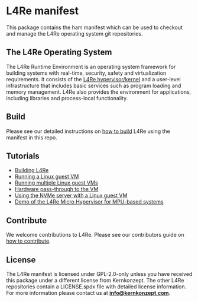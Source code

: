# L4Re manifest

This package contains the ham manifest which can be used to checkout and manage
the L4Re operating system git repositories.

## The L4Re Operating System

The L4Re Runtime Environment is an operating system framework for building
systems with real-time, security, safety and virtualization requirements. It
consists of the [L4Re hypervisor/kernel](https://l4re.org/fiasco/) and a
user-level infrastructure that includes basic services such as program loading
and memory management. L4Re also provides the environment for applications,
including libraries and process-local functionality.

## Build

Please see our detailed instructions on
[how to build](https://github.com/kernkonzept/manifest/wiki/BUILDING) L4Re
using the manifest in this repo.

## Tutorials

  * [Building L4Re](https://github.com/kernkonzept/manifest/wiki/BUILDING)
  * [Running a Linux guest VM](https://github.com/kernkonzept/manifest/wiki/LinuxVM)
  * [Running multiple Linux guest VMs](https://github.com/kernkonzept/manifest/wiki/MultipleVMs)
  * [Hardware pass-through to the VM](https://github.com/kernkonzept/manifest/wiki/HwPassThrough)
  * [Using the NVMe server with a Linux guest VM](https://github.com/kernkonzept/manifest/wiki/NVMeWithLinux)
  * [Demo of the L4Re Micro Hypervisor for MPU-based systems](https://github.com/kernkonzept/demo-l4re-micro-hypervisor)

## Contribute

We welcome contributions to L4Re. Please see our contributors guide on [how to
contribute](CONTRIBUTING).

## License

The L4Re manifest is licensed under GPL-2.0-only unless you have received this
package under a different license from Kernkonzept. The other L4Re repositories
contain a LICENSE.spdx file with detailed license information. For more
information please contact us at **info@kernkonzept.com**.
